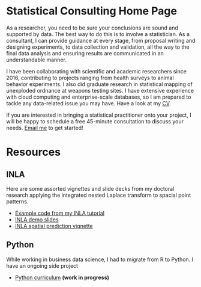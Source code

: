 # Statistical Consulting Home Page

As a researcher, you need to be sure your conclusions are sound and supported
by data. The best way to do this is to involve a statistician. As a consultant,
I can provide guidance at every stage, from proposal writing and designing
experiments, to data collection and validation, all the way to the final data
analysis and ensuring results are communicated in an understandable manner.

I have been collaborating with scientific and academic researchers since 2016,
contributing to projects ranging from health surveys to animal behavior
experiments. I also did graduate research in statistical mapping of unexploded
ordnance at weapons testing sites. I have extensive experience with cloud
computing and enterprise-scale databases, so I am prepared to tackle any
data-related issue you may have. Have a look at my [CV](kflagg-cv).

If you are interested in bringing a statistical practitioner onto your project,
I will be happy to schedule a free 45-minute consultation to discuss your needs.
[Email me](mailto:flagg.ka@gmail.com) to get started!


# Resources


## INLA

Here are some assorted vignettes and slide decks from my doctoral research
applying the integrated nested Laplace transform to spacial point patterns.

- [Example code from my INLA tutorial](https://github.com/kflagg/jas-inla-review)
- [INLA demo slides](manuscript2/presentations/inlademo.html)
- [INLA spatial prediction vignette](manuscript2/vignettes/prediction.html)
<!--
- [ASA MT Chapter Meeting Slides](inla-wwcc/flagg-mtasa.html)
- [WWCC Slides](inla-wwcc/inla-wwcc.html)
- [Three Minute Thesis](flagg-3min.html)
-->


## Python

While working in business data science, I had to migrate from R to Python. I
have an ongoing side project

- [Python curriculum](https://kflagg.gitbook.io/pythonds/) **(work in progress)**

